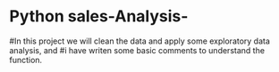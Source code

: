 # Python sales-Analysis-
#In this project we will clean the data and apply some exploratory data analysis, and 
#i have writen some basic comments to understand the function.
